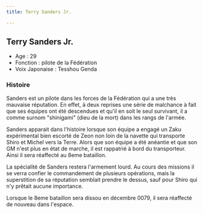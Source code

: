```yaml
---
title: Terry Sanders Jr.

---
```



Terry Sanders Jr.
-----------------






* Age : 29
* Fonction : pilote de la Fédération
* Voix Japonaise : Tesshou Genda


### Histoire


Sanders est un pilote dans les forces de la Fédération qui a une très mauvaise réputation. En effet, à deux reprises une série de malchance à fait que ses équipes ont été descendues et qu'il en soit le seul survivant, il a comme surnom "shinigami" (dieu de la mort) dans les rangs de l'armée.


Sanders apparait dans l'histoire lorsque son équipe a engagé un Zaku expérimental bien escorté de Zeon non loin de la navette qui transporte Shiro et Michel vers la Terre. Alors que son équipe a été anéantie et que son GM n'est plus en état de marche, il est rappatrié à bord du transporteur. Ainsi il sera réaffecté au 8eme bataillon.


La spécialité de Sanders restera l'armement lourd. Au cours des missions il se verra confier le commandement de plusieurs opérations, mais la superstition de sa réputation semblait prendre le dessus, sauf pour Shiro qui n'y prêtait aucune importance.


Lorsque le 8eme bataillon sera dissou en décembre 0079, il sera réaffecté de nouveau dans l'espace.


